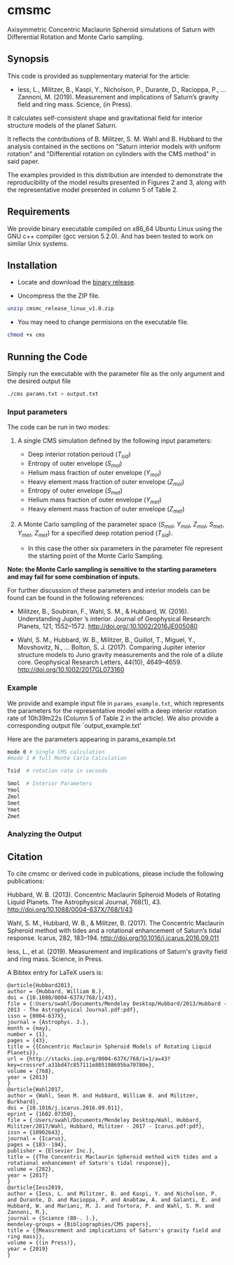 # cmsmc
Axisymmetric Concentric Maclaurin Spheroid simulations of Saturn with Differential Rotation and Monte Carlo sampling.

## Synopsis

This code is provided as supplementary material for the article:

- Iess, L., Militzer, B., Kaspi, Y., Nicholson, P., Durante, D., Racioppa, P., … Zannoni, M. (2019). Measurement and implications of Saturn’s gravity field and ring mass. Science, (in Press).

It calculates self-consistent shape and gravitational field for interior structure
models of the planet Saturn.

It reflects the contributions of B. Militzer, S. M. Wahl and B. Hubbard to the
analysis contained in the sections on "Saturn interior models with uniform rotation"
and "Differential rotation on cylinders with the CMS method" in said paper.

The examples provided in this distribution are intended to demonstrate the
reproducibility of the model results presented in Figures 2 and 3, along with the
representative model presented in column 5 of Table 2.

## Requirements

We provide binary executable compiled on x86_64 Ubuntu Linux using the GNU c++
compiler (gcc version 5.2.0). And has been tested to work on similar Unix systems.

## Installation 

- Locate and download the [binary release](https://github.com/smwahl/cmsmc/releases).

- Uncompress the the ZIP file.

~~~bash
unzip cmsmc_release_linux_v1.0.zip
~~~

- You may need to change permisions on the executable file.

~~~bash
chmod +x cms
~~~

## Running the Code

Simply run the executable with the parameter file as the only argument and the
desired output file

~~~bash
./cms params.txt > output.txt
~~~

### Input parameters

The code can be run in two modes:

1. A single CMS simulation defined by the following input parameters:

    - Deep interior rotation perioud ($T_{sid}$)
    - Entropy of outer envelope ($S_{mol}$)
    - Helium mass fraction of outer envelope ($Y_{mol}$)
    - Heavy element mass fraction of outer envelope ($Z_{mol}$)
    - Entropy of outer envelope ($S_{met}$)
    - Helium mass fraction of outer envelope ($Y_{met}$)
    - Heavy element mass fraction of outer envelope ($Z_{met}$)

2. A Monte Carlo sampling of the parameter space ($S_{mol}$, $Y_{mol}$, $Z_{mol}$,
$S_{met}$, $Y_{met}$, $Z_{met}$) for a specified deep rotation period  ($T_{sid}$).
    
    - In this case the other six parameters in the parameter file represent the
      starting point of the Monte Carlo Sampling.

**Note: the Monte Carlo sampling is sensitive to the starting parameters and may fail
for some combination of inputs.**

For further discussion of these parameters and interior models can be found can be
found in the following references:

- Militzer, B., Soubiran, F., Wahl, S. M., & Hubbard, W. (2016). Understanding Jupiter ’s interior. Journal of Geophysical Research: Planets, 121, 1552–1572. http://doi.org/:10.1002/2016JE005080

- Wahl, S. M., Hubbard, W. B., Militzer, B., Guillot, T., Miguel, Y., Movshovitz, N., … Bolton, S. J. (2017). Comparing Jupiter interior structure models to Juno gravity measurements and the role of a dilute core. Geophysical Research Letters, 44(10), 4649–4659. http://doi.org/10.1002/2017GL073160

### Example

We provide and example input file in `params_example.txt`, which represents the
parameters for the representative model with a deep interior rotation rate of 10h39m22s
(Column 5 of Table 2 in the article). We also provide a corresponding output file
`output_example.txt'

Here are the parameters appearing in params_example.txt

~~~bash
mode 0 # Single CMS calculation
#mode 1 # full Monte Carlo Calculation

Tsid  # rotation rate in seconds

Smol  # Interior Parameters
Ymol
Zmol
Smet
Ymet
Zmet
~~~

### Analyzing the Output

## Citation


To cite cmsmc or derived code in publcations, please include the following
publications:

Hubbard, W. B. (2013). Concentric Maclaurin Spheroid Models of Rotating Liquid Planets. The Astrophysical Journal, 768(1), 43. http://doi.org/10.1088/0004-637X/768/1/43

Wahl, S. M., Hubbard, W. B., & Militzer, B. (2017). The Concentric Maclaurin Spheroid method with tides and a rotational enhancement of Saturn’s tidal response. Icarus, 282, 183–194. http://doi.org/10.1016/j.icarus.2016.09.011

Iess, L., et al. (2019). Measurement and implications of Saturn's gravity field and
ring mass. Science, in Press.

A Bibtex entry for LaTeX users is:

~~~
@article{Hubbard2013,
author = {Hubbard, William B.},
doi = {10.1088/0004-637X/768/1/43},
file = {:Users/swahl/Documents/Mendeley Desktop/Hubbard/2013/Hubbard - 2013 - The Astrophysical Journal.pdf:pdf},
issn = {0004-637X},
journal = {Astrophys. J.},
month = {may},
number = {1},
pages = {43},
title = {{Concentric Maclaurin Spheroid Models of Rotating Liquid Planets}},
url = {http://stacks.iop.org/0004-637X/768/i=1/a=43?key=crossref.a31bd47c857111e805198695ba70780e},
volume = {768},
year = {2013}
}
@article{Wahl2017,
author = {Wahl, Sean M. and Hubbard, William B. and Militzer, Burkhard},
doi = {10.1016/j.icarus.2016.09.011},
eprint = {1602.07350},
file = {:Users/swahl/Documents/Mendeley Desktop/Wahl, Hubbard, Militzer/2017/Wahl, Hubbard, Militzer - 2017 - Icarus.pdf:pdf},
issn = {10902643},
journal = {Icarus},
pages = {183--194},
publisher = {Elsevier Inc.},
title = {{The Concentric Maclaurin Spheroid method with tides and a rotational enhancement of Saturn's tidal response}},
volume = {282},
year = {2017}
}
@article{Iess2019,
author = {Iess, L. and Militzer, B. and Kaspi, Y. and Nicholson, P. and Durante, D. and Racioppa, P. and Anabtaw, A. and Galanti, E. and Hubbard, W. and Mariani, M. J. and Tortora, P. and Wahl, S. M. and Zannoni, M.},
journal = {Science (80-. ).},
mendeley-groups = {Bibliographies/CMS papers},
title = {{Measurement and implications of Saturn's gravity field and ring mass}},
volume = {(in Press)},
year = {2019}
}
~~~
